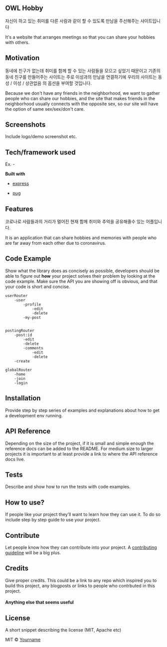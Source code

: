 ## OWL Hobby

자신이 하고 있는 취미를 다른 사람과 같이 할 수 있도록 만남을 주선해주는 사이트입니다

It's a website that arranges meetings so that you can share your hobbies with others.

## Motivation

동네에 친구가 없는데 취미를 함께 할 수 있는 사람들을 모으고 싶었기 때문이고 기존의 동네 친구를 만들어주는 사이트는 주로 이성과의 만남을 연결하기에 우리의 사이트는 동성 / 이성 / 상관없음 의 옵션을 부여할 것입니다.

Because we don't have any friends in the neighborhood, we want to gather people who can share our hobbies, and the site that makes friends in the neighborhood usually connects with the opposite sex, so our site will have the option of same sex/sex/don't care.

## Screenshots

Include logo/demo screenshot etc.

## Tech/framework used

Ex. -

<b>Built with</b>

- [express](https://expressjs.com/ko/)

- [pug](https://pugjs.org/api/getting-started.html)

## Features

코로나로 사람들과의 거리가 멀어진 현재 함께 취미와 추억을 공유해줄수 있는 어플입니다.

It is an application that can share hobbies and memories with people who are far away from each other due to coronavirus.

## Code Example

Show what the library does as concisely as possible, developers should be able to figure out **how** your project solves their problem by looking at the code example. Make sure the API you are showing off is obvious, and that your code is short and concise.

    userRouter
        -user
            -profile
                -edit
                -delete
            -my-post


    postingRouter
        -post:id
            -edit
            -delete
            -comments
                -edit
                -delete
        -create

    globalRouter
        -home
        -join
        -login

## Installation

Provide step by step series of examples and explanations about how to get a development env running.

## API Reference

Depending on the size of the project, if it is small and simple enough the reference docs can be added to the README. For medium size to larger projects it is important to at least provide a link to where the API reference docs live.

## Tests

Describe and show how to run the tests with code examples.

## How to use?

If people like your project they’ll want to learn how they can use it. To do so include step by step guide to use your project.

## Contribute

Let people know how they can contribute into your project. A [contributing guideline](https://github.com/zulip/zulip-electron/blob/master/CONTRIBUTING.md) will be a big plus.

## Credits

Give proper credits. This could be a link to any repo which inspired you to build this project, any blogposts or links to people who contrbuted in this project.

#### Anything else that seems useful

## License

A short snippet describing the license (MIT, Apache etc)

MIT © [Yourname]()
